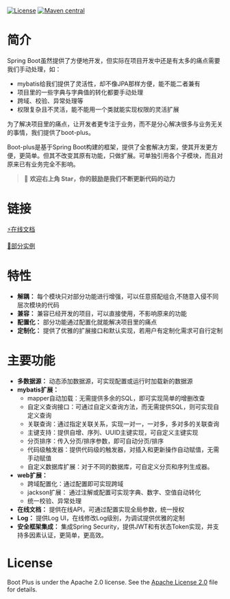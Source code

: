  [![License](http://img.shields.io/:license-apache-brightgreen.svg)](http://www.apache.org/licenses/LICENSE-2.0.html)  [![Maven central](https://img.shields.io/maven-central/v/com.alilitech/boot-plus?color=brightgreen)](https://maven-badges.herokuapp.com/maven-central/com.alilitech/boot-plus) 

# 简介

Spring Boot虽然提供了方便地开发，但实际在项目开发中还是有太多的痛点需要我们手动处理，如：

* mybatis给我们提供了灵活性，却不像JPA那样方便，能不能二者兼有
* 项目里的一些字典与字典值的转化都要手动处理
* 跨域、校验、异常处理等
* 权限复杂且不灵活，能不能用一个类就能实现权限的灵活扩展

为了解决项目里的痛点，让开发者更专注于业务，而不是分心解决很多与业务无关的事情，我们提供了boot-plus。

Boot-plus是基于Spring Boot构建的框架，提供了全套解决方案，使其开发更方便，更简单。但其不改变其原有功能，只做扩展。可单独引用各个子模块，而且对原来已有业务完全不影响。

> 🎉 **欢迎右上角 Star，你的鼓励是我们不断更新代码的动力**

# 链接

  [⚡️在线文档](https://zhouxx.github.io/boot-plus/#/README)

  [🚀部分实例]( https://github.com/zhouxx/boot-plus-mybatis-jpa-samples)

# 特性

* **解耦：** 每个模块只对部分功能进行增强，可以任意搭配组合,不随意入侵不同层次模块的代码
* **兼容：** 兼容已经开发的项目，可以直接使用，不影响原来的功能
* **配置化：** 部分功能通过配置化就能解决项目里的痛点
* **定制化：** 提供了优雅的扩展接口和默认实现，若用户有定制化需求可自行定制

# 主要功能

* **多数据源：** 动态添加数据源，可实现配置或运行时加载新的数据源
* **mybatis扩展：**
  * mapper自动加载：无需提供多余的SQL，即可实现简单的增删改查
  * 自定义查询接口：可通过自定义查询方法，而无需提供SQL，则可实现自定义查询
  * 关联查询：通过指定关联关系，实现一对一，一对多，多对多的关联查询
  * 主键支持：提供自增、序列、UUID主键实现，可自定义主键实现
  * 分页排序：传入分页/排序参数，即可自动分页/排序
  * 代码级触发器：提供代码级的触发器，对插入和更新操作自动赋值，无需手动赋值
  * 自定义数据库扩展：对于不同的数据库，可自定义分页和序列生成器。
* **web扩展：**
  * 跨域配置化：通过配置即可实现跨域
  * jackson扩展： 通过注解或配置可实现字典、数字、空值自动转化
  * 统一校验、异常处理
* **在线文档：** 提供在线API，可通过配置实现全局参数，统一授权
* **Log：** 提供Log UI，在线修改Log级别，为调试提供优雅的定制
* **安全框架集成：** 集成Spring Security，提供JWT和有状态Token实现，并支持多因素认证，更简单，更高效。

# License

Boot Plus is under the Apache 2.0 license. See the [Apache License 2.0](http://www.apache.org/licenses/LICENSE-2.0) file for details.
